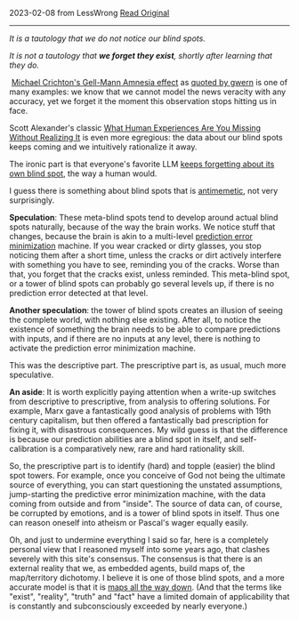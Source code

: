
2023-02-08 from LessWrong
[Read Original](https://www.lesswrong.com/posts/FowdGim3fdDjqqgHS/the-pervasive-illusion-of-seeing-the-complete-world/)


---


_It is a tautology that we do not notice our blind spots._ 

_It is not a tautology that **we forget they exist**, shortly after learning that they do._ 

 [Michael Crichton's Gell-Mann Amnesia effect](http://web.archive.org/web/20070411012839/http://www.crichton-official.com/speeches/speeches_quote07.html) as [quoted by gwern](https://www.lesswrong.com/posts/mZJs7FxxmhMvFxuse/futuristic-predictions-as-consumable-goods) is one of many examples: we know that we cannot model the news veracity with any accuracy, yet we forget it the moment this observation stops hitting us in face.

Scott Alexander's classic [What Human Experiences Are You Missing Without Realizing It](https://slatestarcodex.com/2014/03/17/what-universal-human-experiences-are-you-missing-without-realizing-it/) is even more egregious: the data about our blind spots keeps coming and we intuitively rationalize it away.

The ironic part is that everyone's favorite LLM [keeps forgetting about its own blind spot](https://twitter.com/majortal/status/1619598946669842432), the way a human would.

I guess there is something about blind spots that is [antimemetic](https://scp-wiki.wikidot.com/antimemetics-division-hub), not very surprisingly.

**Speculation**: These meta-blind spots tend to develop around actual blind spots naturally, because of the way the brain works. We notice stuff that changes, because the brain is akin to a multi-level [prediction error minimization](https://slatestarcodex.com/2017/09/06/predictive-processing-and-perceptual-control/) machine. If you wear cracked or dirty glasses, you stop noticing them after a short time, unless the cracks or dirt actively interfere with something you have to see, reminding you of the cracks. Worse than that, you forget that the cracks exist, unless reminded. This meta-blind spot, or a tower of blind spots can probably go several levels up, if there is no prediction error detected at that level.

**Another speculation**: the tower of blind spots creates an illusion of seeing the complete world, with nothing else existing. After all, to notice the existence of something the brain needs to be able to compare predictions with inputs, and if there are no inputs at any level, there is nothing to activate the prediction error minimization machine.

This was the descriptive part. The prescriptive part is, as usual, much more speculative. 

**An aside**: It is worth explicitly paying attention when a write-up switches from descriptive to prescriptive, from analysis to offering solutions. For example, Marx gave a fantastically good analysis of problems with 19th century capitalism, but then offered a fantastically bad prescription for fixing it, with disastrous consequences. My wild guess is that the difference is because our prediction abilities are a blind spot in itself, and self-calibration is a comparatively new, rare and hard rationality skill.

So, the prescriptive part is to identify (hard) and topple (easier) the blind spot towers. For example, once you conceive of God not being the ultimate source of everything, you can start questioning the unstated assumptions, jump-starting the predictive error minimization machine, with the data coming from outside and from "inside". The source of data can, of course, be corrupted by emotions, and is a tower of blind spots in itself. Thus one can reason oneself into atheism or Pascal's wager equally easily. 

Oh, and just to undermine everything I said so far, here is a completely personal view that I reasoned myself into some years ago, that clashes severely with this site's consensus. The consensus is that there is an external reality that we, as embedded agents, build maps of, the map/territory dichotomy. I believe it is one of those blind spots, and a more accurate model is that it is [maps all the way down](https://www.lesswrong.com/posts/vsGJTr4bNhA4MutMs/what-are-your-contrarian-views?commentId=2smt5jM89KPhu9LPB). (And that the terms like "exist", "reality", "truth" and "fact" have a limited domain of applicability that is constantly and subconsciously exceeded by nearly everyone.)

